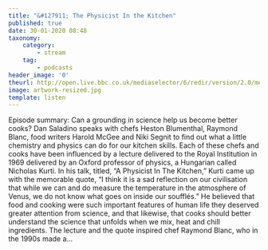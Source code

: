 ```yaml
---
title: "&#127911; The Physicist In the Kitchen"
published: true
date: 30-01-2020 08:48
taxonomy:
    category:
        - stream
    tag:
        - podcasts
header_image: '0'
theurl: http://open.live.bbc.co.uk/mediaselector/6/redir/version/2.0/mediaset/audio-nondrm-download/proto/http/vpid/p0819w4s.mp3
image: artwork-resized.jpg
template: listen
--- 
```

Episode summary: Can a grounding in science help us become better cooks? Dan Saladino speaks with chefs Heston Blumenthal, Raymond Blanc, food writers Harold McGee and Niki Segnit to find out what a little chemistry and physics can do for our kitchen skills. Each of these chefs and cooks have been influenced by a lecture delivered to the Royal Institution in 1969 delivered by an Oxford professor of physics, a Hungarian called Nicholas Kurti. In his talk, titled, “A Physicist In The Kitchen,” Kurti came up with the memorable quote, “I think it is a sad reflection on our civilisation that while we can and do measure the temperature in the atmosphere of Venus, we do not know what goes on inside our soufflés.” He believed that food and cooking were such important features of human life they deserved greater attention from science, and that likewise, that cooks should better understand the science that unfolds when we mix, heat and chill ingredients. The lecture and the quote inspired chef Raymond Blanc, who in the 1990s made a…
